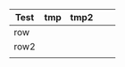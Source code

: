 | Test 	| tmp 	| tmp2 	|   	|   	|
|------	|-----	|------	|---	|---	|
| row  	|     	|      	|   	|   	|
| row2 	|     	|      	|   	|   	|
|      	|     	|      	|   	|   	|